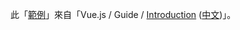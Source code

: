 
此「[範例](https://foreachsam.github.io/book-lang-javascript-vue/example/vuejs-doc-ex/vue_guide_introduction/ex_002)」來自「Vue.js / Guide / [Introduction](https://vuejs.org/v2/guide/index.html) ([中文](https://cn.vuejs.org/v2/guide/index.html))」。
